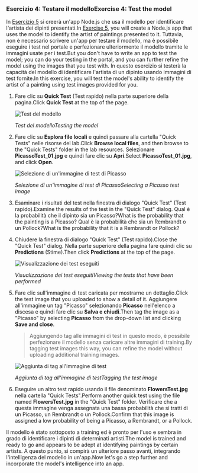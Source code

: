 ### <a name="exercise-4-test-the-model"></a><span data-ttu-id="e4b3e-101">Esercizio 4: Testare il modello</span><span class="sxs-lookup"><span data-stu-id="e4b3e-101">Exercise 4: Test the model</span></span>

<span data-ttu-id="e4b3e-102">In [Esercizio 5](../5-build-app.yml) si creerà un'app Node.js che usa il modello per identificare l'artista dei dipinti presentati.</span><span class="sxs-lookup"><span data-stu-id="e4b3e-102">In [Exercise 5](../5-build-app.yml), you will create a Node.js app that uses the model to identify the artist of paintings presented to it.</span></span> <span data-ttu-id="e4b3e-103">Tuttavia, non è necessario scrivere un'app per testare il modello, ma è possibile eseguire i test nel portale e perfezionare ulteriormente il modello tramite le immagini usate per i test.</span><span class="sxs-lookup"><span data-stu-id="e4b3e-103">But you don't have to write an app to test the model; you can do your testing in the portal, and you can further refine the model using the images that you test with.</span></span> <span data-ttu-id="e4b3e-104">In questo esercizio si testerà la capacità del modello di identificare l'artista di un dipinto usando immagini di test fornite.</span><span class="sxs-lookup"><span data-stu-id="e4b3e-104">In this exercise, you will test the model's ability to identify the artist of a painting using test images provided for you.</span></span>

1. <span data-ttu-id="e4b3e-105">Fare clic su **Quick Test** (Test rapido) nella parte superiore della pagina.</span><span class="sxs-lookup"><span data-stu-id="e4b3e-105">Click **Quick Test** at the top of the page.</span></span>
 
    ![Test del modello](../images/portal-click-quick-test.png)

    <span data-ttu-id="e4b3e-107">_Test del modello_</span><span class="sxs-lookup"><span data-stu-id="e4b3e-107">_Testing the model_</span></span> 

1. <span data-ttu-id="e4b3e-108">Fare clic su **Esplora file locali** e quindi passare alla cartella "Quick Tests" nelle risorse del lab.</span><span class="sxs-lookup"><span data-stu-id="e4b3e-108">Click **Browse local files**, and then browse to the "Quick Tests" folder in the lab resources.</span></span> <span data-ttu-id="e4b3e-109">Selezionare **PicassoTest_01.jpg** e quindi fare clic su **Apri**.</span><span class="sxs-lookup"><span data-stu-id="e4b3e-109">Select **PicassoTest_01.jpg**, and click **Open**.</span></span>

    ![Selezione di un'immagine di test di Picasso](../images/portal-select-test-01.png)

    <span data-ttu-id="e4b3e-111">_Selezione di un'immagine di test di Picasso_</span><span class="sxs-lookup"><span data-stu-id="e4b3e-111">_Selecting a Picasso test image_</span></span> 

1. <span data-ttu-id="e4b3e-112">Esaminare i risultati del test nella finestra di dialogo "Quick Test" (Test rapido).</span><span class="sxs-lookup"><span data-stu-id="e4b3e-112">Examine the results of the test in the "Quick Test" dialog.</span></span> <span data-ttu-id="e4b3e-113">Qual è la probabilità che il dipinto sia un Picasso?</span><span class="sxs-lookup"><span data-stu-id="e4b3e-113">What is the probability that the painting is a Picasso?</span></span> <span data-ttu-id="e4b3e-114">Qual è la probabilità che sia un Rembrandt o un Pollock?</span><span class="sxs-lookup"><span data-stu-id="e4b3e-114">What is the probability that it is a Rembrandt or Pollock?</span></span>

1. <span data-ttu-id="e4b3e-115">Chiudere la finestra di dialogo "Quick Test" (Test rapido).</span><span class="sxs-lookup"><span data-stu-id="e4b3e-115">Close the "Quick Test" dialog.</span></span> <span data-ttu-id="e4b3e-116">Nella parte superiore della pagina fare quindi clic su **Predictions** (Stime).</span><span class="sxs-lookup"><span data-stu-id="e4b3e-116">Then click **Predictions** at the top of the page.</span></span>
 
    ![Visualizzazione dei test eseguiti](../images/portal-select-predictions.png)

    <span data-ttu-id="e4b3e-118">_Visualizzazione dei test eseguiti_</span><span class="sxs-lookup"><span data-stu-id="e4b3e-118">_Viewing the tests that have been performed_</span></span> 

1. <span data-ttu-id="e4b3e-119">Fare clic sull'immagine di test caricata per mostrarne un dettaglio.</span><span class="sxs-lookup"><span data-stu-id="e4b3e-119">Click the test image that you uploaded to show a detail of it.</span></span> <span data-ttu-id="e4b3e-120">Aggiungere all'immagine un tag "Picasso" selezionando **Picasso** nell'elenco a discesa e quindi fare clic su **Salva e chiudi**.</span><span class="sxs-lookup"><span data-stu-id="e4b3e-120">Then tag the image as a "Picasso" by selecting **Picasso** from the drop-down list and clicking **Save and close**.</span></span>

    > <span data-ttu-id="e4b3e-121">Aggiungendo tag alle immagini di test in questo modo, è possibile perfezionare il modello senza caricare altre immagini di training.</span><span class="sxs-lookup"><span data-stu-id="e4b3e-121">By tagging test images this way, you can refine the model without uploading additional training images.</span></span>
 
    ![Aggiunta di tag all'immagine di test](../images/tag-test-image.png)

    <span data-ttu-id="e4b3e-123">_Aggiunta di tag all'immagine di test_</span><span class="sxs-lookup"><span data-stu-id="e4b3e-123">_Tagging the test image_</span></span> 

1. <span data-ttu-id="e4b3e-124">Eseguire un altro test rapido usando il file denominato **FlowersTest.jpg** nella cartella "Quick Tests".</span><span class="sxs-lookup"><span data-stu-id="e4b3e-124">Perform another quick test using the file named **FlowersTest.jpg** in the "Quick Test" folder.</span></span> <span data-ttu-id="e4b3e-125">Verificare che a questa immagine venga assegnata una bassa probabilità che si tratti di un Picasso, un Rembrandt o un Pollock.</span><span class="sxs-lookup"><span data-stu-id="e4b3e-125">Confirm that this image is assigned a low probability of being a Picasso, a Rembrandt, or a Pollock.</span></span>

<span data-ttu-id="e4b3e-126">Il modello è stato sottoposto a training ed è pronto per l'uso e sembra in grado di identificare i dipinti di determinati artisti.</span><span class="sxs-lookup"><span data-stu-id="e4b3e-126">The model is trained and ready to go and appears to be adept at identifying paintings by certain artists.</span></span> <span data-ttu-id="e4b3e-127">A questo punto, si compirà un ulteriore passo avanti, integrando l'intelligenza del modello in un'app.</span><span class="sxs-lookup"><span data-stu-id="e4b3e-127">Now let's go a step further and incorporate the model's intelligence into an app.</span></span>